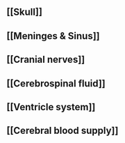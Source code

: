 ## [[Skull]]
## [[Meninges & Sinus]]
## [[Cranial nerves]]
## [[Cerebrospinal fluid]]
## [[Ventricle system]]
## [[Cerebral blood supply]]
